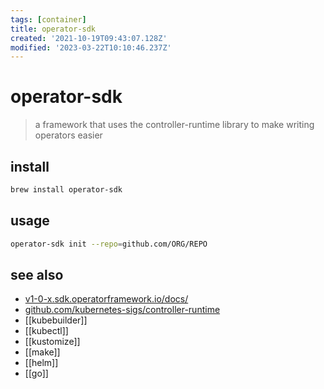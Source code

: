 ```yaml
---
tags: [container]
title: operator-sdk
created: '2021-10-19T09:43:07.128Z'
modified: '2023-03-22T10:10:46.237Z'
---
```


# operator-sdk

> a framework that uses the controller-runtime library to make writing operators easier

## install

```sh
brew install operator-sdk
```

## usage

```sh
operator-sdk init --repo=github.com/ORG/REPO
```

## see also

- [v1-0-x.sdk.operatorframework.io/docs/](https://v1-0-x.sdk.operatorframework.io/docs/)
- [github.com/kubernetes-sigs/controller-runtime](https://github.com/kubernetes-sigs/controller-runtime)
- [[kubebuilder]]
- [[kubectl]]
- [[kustomize]]
- [[make]]
- [[helm]]
- [[go]]
